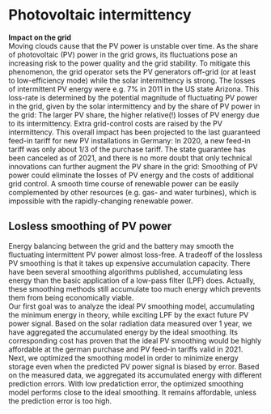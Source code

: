 # Photovoltaic intermittency
**Impact on the grid**  
Moving clouds cause that the PV power is unstable over time. As the share of photovoltaic (PV) power in the grid grows, its fluctuations pose an increasing risk to the power quality and the grid stability. To mitigate this phenomenon, the grid operator sets the PV generators off-grid (or at least to low-efficiency mode) while the solar intermittency is strong. The losses of intermittent PV energy were e.g. 7% in 2011 in the US state Arizona. This loss-rate is determined by the potential magnitude of fluctuating PV power in the grid, given by the solar intermittency and by the share of PV power in the grid: The larger PV share, the higher relative(!) losses of PV energy due to its intermittency. Extra grid-control costs are raised by the PV intermittency. This overall impact has been projected to the last guaranteed feed-in tariff for new PV installations in Germany: In 2020, a new feed-in tariff was only about 1/3 of the purchase tariff. The state guarantee has been canceled as of 2021, and there is no more doubt that only technical innovations can further augment the PV share in the grid: Smoothing of PV power could eliminate the losses of PV energy and the costs of additional grid control. A smooth time course of renewable power can be easily complemented by other resources (e.g. gas- and water turbines), which is impossible with the rapidly-changing renewable power.  

## Losless smoothing of PV power
Energy balancing between the grid and the battery may smooth the fluctuating intermittent PV power almost loss-free. A tradeoff of the lossless PV smoothing is that it takes up expensive accumulation capacity. There have been several smoothing algorithms published, accumulating less energy than the basic application of a low-pass filter (LPF) does. Actually, these smoothing methods still accumulate too much energy which prevents them from being economically viable.  
Our first goal was to analyze the ideal PV smoothing model, accumulating the minimum energy in theory, while exciting LPF by the exact future PV power signal. Based on the solar radiation data measured over 1 year, we have aggregated the accumulated energy by the ideal smoothing. Its corresponding cost has proven that the ideal PV smoothing would be highly affordable at the german purchase and PV feed-in tariffs valid in 2021.  
Next, we optimized the smoothing model in order to minimize energy storage even when the predicted PV power signal is biased by error. Based on the measured data, we aggregated its accumulated energy with different prediction errors. With low predatiction error, the optimized smoothing model performs close to the ideal smoothing. It remains affordable, unless the prediction error is too high.

